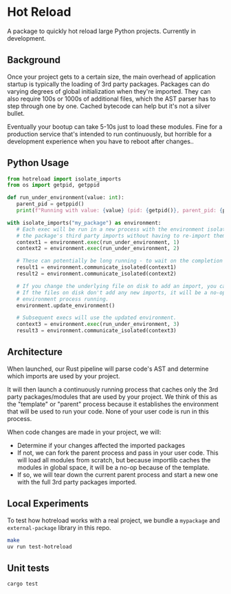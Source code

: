 # Hot Reload

A package to quickly hot reload large Python projects. Currently in development.

## Background

Once your project gets to a certain size, the main overhead of application startup is typically the loading of 3rd party packages. Packages can do
varying degrees of global initialization when they're imported. They can also require 100s or 1000s of additional files, which the AST parser has to
step through one by one. Cached bytecode can help but it's not a silver bullet.

Eventually your bootup can take 5-10s just to load these modules. Fine for a production service that's intended to run continuously, but
horrible for a development experience when you have to reboot after changes..

## Python Usage

```python
from hotreload import isolate_imports
from os import getpid, getppid

def run_under_environment(value: int):
   parent_pid = getppid()
   print(f"Running with value: {value} (pid: {getpid()}, parent_pid: {parent_pid})")

with isolate_imports("my_package") as environment:
   # Each exec will be run in a new process with the environment isolated, inheriting
   # the package's third party imports without having to re-import them from scratch.
   context1 = environment.exec(run_under_environment, 1)
   context2 = environment.exec(run_under_environment, 2)

   # These can potentially be long running - to wait on the completion status, you can do:
   result1 = environment.communicate_isolated(context1)
   result2 = environment.communicate_isolated(context2)

   # If you change the underlying file on disk to add an import, you can run update_environment.
   # If the files on disk don't add any new imports, it will be a no-op and keep the current
   # environment process running.
   environment.update_environment()

   # Subsequent execs will use the updated environment.
   context3 = environment.exec(run_under_environment, 3)
   result3 = environment.communicate_isolated(context3)
```

## Architecture

When launched, our Rust pipeline will parse code's AST and determine which imports are used by your project.

It will then launch a continuously running process that caches only the 3rd party packages/modules that are used by your project. We
think of this as the "template" or "parent" process because it establishes the environment that will be used to run your code. None of your
user code is run in this process.

When code changes are made in your project, we will:

- Determine if your changes affected the imported packages
- If not, we can fork the parent process and pass in your user code. This will load all modules from scratch, but because importlib caches the modules in global space, it will be a no-op because of the template.
- If so, we will tear down the current parent process and start a new one with the full 3rd party packages imported.

## Local Experiments

To test how hotreload works with a real project, we bundle a `mypackage` and `external-package` library in this repo.

```bash
make
uv run test-hotreload
```

## Unit tests

```bash
cargo test
```
